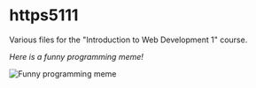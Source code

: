 # https5111

Various files for the "Introduction to Web Development 1" course.

*Here is a funny programming meme!*

![Funny programming meme]()
